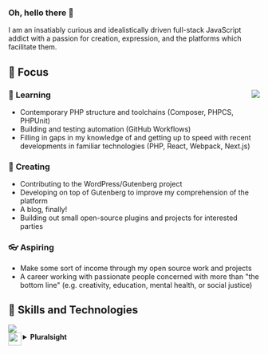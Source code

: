 ### Oh, hello there 👋
I am an insatiably curious and idealistically driven full-stack JavaScript addict with a passion for creation, expression, and the platforms which facilitate them.

## :mag_right: Focus

 ### :notebook: **Learning** <img align="right" src="https://github-readme-stats.vercel.app/api?username=bosconian-dynamics&count_private=true&show_icons=true&hide_border=true" />
  - Contemporary PHP structure and toolchains (Composer, PHPCS, PHPUnit)
  - Building and testing automation (GitHub Workflows)
  - Filling in gaps in my knowledge of and getting up to speed with recent developments in familiar technologies (PHP, React, Webpack, Next.js)
 ### :art: **Creating**
  - Contributing to the WordPress/Gutenberg project
  - Developing on top of Gutenberg to improve my comprehension of the platform
  - A blog, finally!
  - Building out small open-source plugins and projects for interested parties
 ### :eyeglasses: **Aspiring**
  - Make some sort of income through my open source work and projects
  - A career working with passionate people concerned with more than "the bottom line" (e.g. creativity, education, mental health, or social justice)

## :pencil: Skills and Technologies

<img src="https://github-readme-stats.vercel.app/api/top-langs/?username=bosconian-dynamics&count_private=true&layout=compact&hide_border=true" />

<details>
  <summary><a href="https://app.pluralsight.com/profile/adam-bosco" alt="View my profile on Pluralsight"><img align="left" src="https://cdn.jsdelivr.net/npm/simple-icons@4.4.0/icons/pluralsight.svg" width="26px" /></a><strong>Pluralsight</strong></summary>

<br />

I use Pluralsight's Skill Assessments and structured video content to improve my familiarity with various technologies and identify gaps in my knowledge.

[
  <img width="30%" src="https://s2.pluralsight.com/assessments/badges/javascript-290-02-2020.png" />
  <img width="30%" src="https://s2.pluralsight.com/assessments/badges/node-js-269-03-2020.png" />
  <img width="30%" src="https://s2.pluralsight.com/assessments/badges/react-208-02-2020.png" />
][pluralsight]

You can see all of my assessments as well as video material which I have been watching lately on [my Pluralsight profile][pluralsight]

</details>

<!--
**bosconian-dynamics/bosconian-dynamics** is a ✨ _special_ ✨ repository because its `README.md` (this file) appears on your GitHub profile.

Here are some ideas to get you started:

- 🔭 I’m currently working on ...
- 🌱 I’m currently learning ...
- 👯 I’m looking to collaborate on ...
- 🤔 I’m looking for help with ...
- 💬 Ask me about ...
- 📫 How to reach me: ...
- 😄 Pronouns: ...
- ⚡ Fun fact: ...
-->

[pluralsight]: https://app.pluralsight.com/profile/adam-bosco
